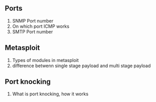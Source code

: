 ## Ports

1. SNMP Port number
2. On which port ICMP works
3. SMTP Port number

## Metasploit

1. Types of modules in metasploit
2. difference betwenn single stage payload and multi stage payload

## Port knocking

1. What is port knocking, how it works

